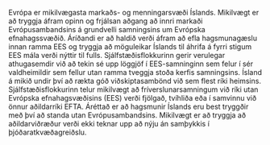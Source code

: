 Evrópa er mikilvægasta markaðs- og menningarsvæði Íslands. Mikilvægt er að tryggja áfram opinn og frjálsan aðgang að innri markaði Evrópusambandsins á grundvelli samningsins um Evrópska efnahagssvæðið. Áríðandi er að haldið verði áfram að efla hagsmunagæslu innan ramma EES og tryggja að möguleikar Íslands til áhrifa á fyrri stigum EES mála verði nýttir til fulls. Sjálfstæðisflokkurinn gerir verulegar athugasemdir við að tekin sé upp löggjöf í EES-samninginn sem felur í sér valdheimildir sem fellur utan ramma tveggja stoða kerfis samningsins. Ísland á mikið undir því að rækta góð viðskiptasambönd við sem flest ríki heimsins. Sjálfstæðisflokkurinn telur mikilvægt að fríverslunarsamningum við ríki utan Evrópska efnahagsvæðisins (EES) verði fjölgað, tvíhliða eða í samvinnu við önnur aðildarríki EFTA. Áréttað er að hagsmunir Íslands eru best tryggðir með því að standa utan Evrópusambandsins. Mikilvægt er að tryggja að aðildarviðræður verði ekki teknar upp að nýju án samþykkis í þjóðaratkvæðagreiðslu.